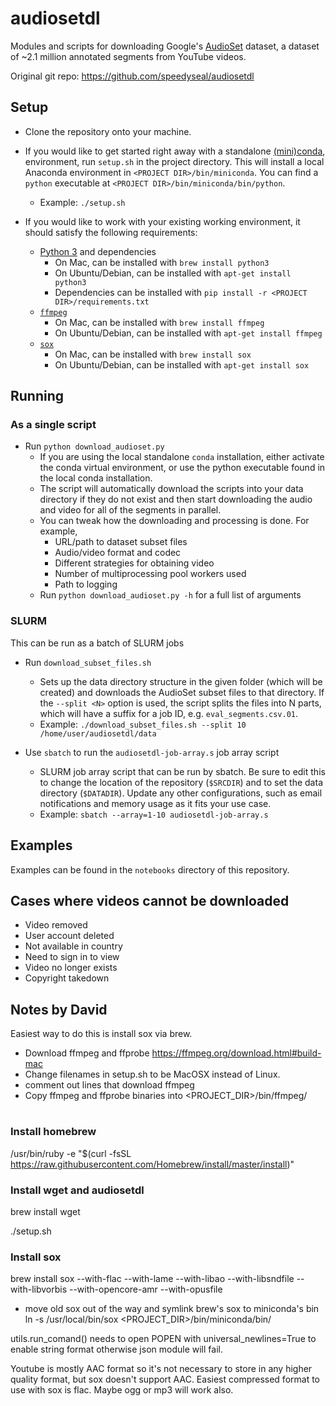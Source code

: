 audiosetdl
================
Modules and scripts for downloading Google's
[AudioSet](https://research.google.com/audioset/) dataset, a dataset of
~2.1 million annotated segments from YouTube videos.

Original git repo: https://github.com/speedyseal/audiosetdl

## Setup
* Clone the repository onto your machine.


* If you would like to get started right away with a standalone
  [(mini)conda](https://conda.io/miniconda.html), environment, run `setup.sh`
  in the project directory. This will install a local Anaconda environment in
  `<PROJECT DIR>/bin/miniconda`. You can find a `python` executable at
  `<PROJECT DIR>/bin/miniconda/bin/python`.
  * Example: `./setup.sh`
  
* If you would like to work with your existing working environment, it should
  satisfy the following requirements:
  * [Python 3](https://www.python.org/downloads/) and dependencies
    * On Mac, can be installed with `brew install python3`
    * On Ubuntu/Debian, can be installed with `apt-get install python3`
    * Dependencies can be installed with
      `pip install -r <PROJECT DIR>/requirements.txt`
  * [`ffmpeg`](https://www.ffmpeg.org/)
    * On Mac, can be installed with `brew install ffmpeg`
    * On Ubuntu/Debian, can be installed with `apt-get install ffmpeg`
  * [`sox`](http://sox.sourceforge.net/)
    * On Mac, can be installed with `brew install sox`
    * On Ubuntu/Debian, can be installed with `apt-get install sox`
   

## Running

### As a single script
* Run `python download_audioset.py`
    * If you are using the local standalone `conda` installation, either
      activate the conda virtual environment, or use the python executable found
      in the local conda installation.
    * The script will automatically download the scripts into your data
      directory if they do not exist and then start downloading the audio and
      video for all of the segments in parallel.
    * You can tweak how the downloading and processing is done. For example,
        * URL/path to dataset subset files
        * Audio/video format and codec
        * Different strategies for obtaining video
        * Number of multiprocessing pool workers used
        * Path to logging
    * Run `python download_audioset.py -h` for a full list of arguments

### SLURM
This can be run as a batch of SLURM jobs

* Run `download_subset_files.sh`
  * Sets up the data directory structure in the given folder (which will be
    created) and downloads the AudioSet subset files to that directory.
    If the `--split <N>` option is used, the script splits the files into N
    parts, which will have a suffix for a job ID, e.g. `eval_segments.csv.01`.
  * Example: `./download_subset_files.sh --split 10 /home/user/audiosetdl/data`

* Use `sbatch` to run the `audiosetdl-job-array.s` job array script
  * SLURM job array script that can be run by sbatch. Be sure to edit this to
    change the
    location of the repository (`$SRCDIR`) and to set the data directory
    (`$DATADIR`). Update any other configurations, such as email notifications
    and memory usage as it fits your use case.
  * Example: `sbatch --array=1-10 audiosetdl-job-array.s`
  
  
## Examples
Examples can be found in the `notebooks` directory of this repository.


## Cases where videos cannot be downloaded
* Video removed
* User account deleted
* Not available in country
* Need to sign in to view
* Video no longer exists
* Copyright takedown

## Notes by David
Easiest way to do this is install sox via brew.
* Download ffmpeg and ffprobe https://ffmpeg.org/download.html#build-mac
* Change filenames in setup.sh to be MacOSX instead of Linux.
* comment out lines that download ffmpeg
* Copy ffmpeg and ffprobe binaries into <PROJECT_DIR>/bin/ffmpeg/

#
### Install homebrew 
 /usr/bin/ruby -e "$(curl -fsSL https://raw.githubusercontent.com/Homebrew/install/master/install)"

### Install wget and audiosetdl
 brew install wget

 ./setup.sh

### Install sox
 brew install sox --with-flac --with-lame --with-libao --with-libsndfile --with-libvorbis --with-opencore-amr --with-opusfile

* move old sox out of the way and symlink brew's sox to miniconda's bin
 ln -s /usr/local/bin/sox <PROJECT_DIR>/bin/miniconda/bin/

 utils.run_comand() needs to open POPEN with universal_newlines=True to enable string format otherwise json module will fail.

Youtube is mostly AAC format so it's not necessary to store in any higher quality format, but sox doesn't support AAC. Easiest compressed format to use with sox is flac. Maybe ogg or mp3 will work also.
